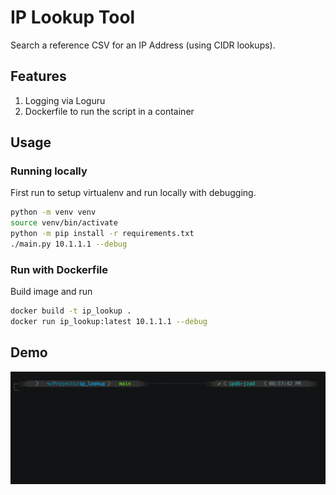 # IP Lookup Tool

Search a reference CSV for an IP Address (using CIDR lookups).

## Features

1. Logging via Loguru
2. Dockerfile to run the script in a container

## Usage

### Running locally

First run to setup virtualenv and run locally with debugging.

```bash
python -m venv venv
source venv/bin/activate
python -m pip install -r requirements.txt
./main.py 10.1.1.1 --debug
```

### Run with Dockerfile

Build image and run

```bash
docker build -t ip_lookup .
docker run ip_lookup:latest 10.1.1.1 --debug
```

## Demo

![Demo GIF](img/demo.gif)
